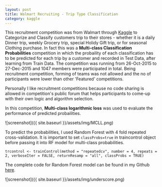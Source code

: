 ```yaml
---
layout: post
title: Walmart Recruiting - Trip Type Classification
category: kaggle
---
```


This recruitment competition was from Walmart through [Kaggle](https://www.kaggle.com/c/walmart-recruiting-trip-type-classification) to Categorize and Classify customers trip to their stores - whether it is a daily Dinner trip, weekly Grocery trip, special Holidy Gift trip, or for seasonal Clothing purchase. In fact this was a **Multi-class Classification Probabilities** competition in which the probaility of each classification has to be predicted for each trip by a customer and recorded in Test Data, after learning from Train Data. The competition was running from 26-Oct-2015 to 27-Dec-2015 and 1047 members were participated in total. Being recruitment competition, forming of teams was not allowed and the no of participants were lower than other 'Featured' competitions. 

Personally I like recruitment competitions because no code sharing is allowed in competition's public forum that helps participants to come-up with their own logic and algorithm selection.
 
In this competition, **Multi-class logarithmic loss** was used to evaluate the performance of predicted probailities. 

![screenshot]({{ site.baseurl }}/assets/img/MCLL.png)

To predict the probabilities, I used Random Forest with 4 fold repeated cross-validation. It is important to set ```classProbs=true``` in traincontrol object before passing it into RF model for multi-class probabilities.

```trcontrol <- trainControl(method = "repeatedcv", number = 4, repeats = 2, verboseIter = FALSE, returnResamp = "all", classProbs = TRUE)```

The complete code for Random Forest model can be found in my Github [here](https://github.com/socratesk/kaggle/blob/master/Walmart-1/2-RandomForest-FeatureEngg.R).
<br>

![screenshot]({{ site.baseurl }}/assets/img/underscore.png)